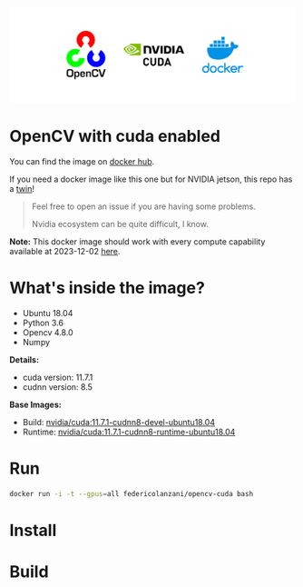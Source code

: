 ![cover.png](cover.png)
# OpenCV with cuda enabled

You can find the image on [docker hub](https://hub.docker.com/r/federicolanzani/opencv-cuda).

If you need a docker image like this one but for NVIDIA jetson, this repo has a [twin](https://github.com/lanzani/opencv-cuda-jetson-docker)!

> Feel free to open an issue if you are having some problems. 
> 
> Nvidia ecosystem can be quite difficult, I know.

**Note:** This docker image should work with every compute capability available at 2023-12-02 [here](https://developer.nvidia.com/cuda-gpus).

# What's inside the image?
- Ubuntu 18.04
- Python 3.6
- Opencv 4.8.0
- Numpy

**Details:**
- cuda version: 11.7.1
- cudnn version: 8.5

**Base Images:**
- Build: [nvidia/cuda:11.7.1-cudnn8-devel-ubuntu18.04](https://hub.docker.com/layers/nvidia/cuda/11.7.1-cudnn8-devel-ubuntu18.04/images/sha256-e135080e5e39091688102a7fef1e628183662505f02d1c71ddb9a62c0ec484c4?context=explore)
- Runtime: [nvidia/cuda:11.7.1-cudnn8-runtime-ubuntu18.04](https://hub.docker.com/layers/nvidia/cuda/11.7.1-cudnn8-runtime-ubuntu18.04/images/sha256-f5b5bf07a188573621b49758e09daeee5e4f063fab1f2e945bd48a86e6dc28e3?context=explore)


# Run
```bash
docker run -i -t --gpus=all federicolanzani/opencv-cuda bash
```

# Install

# Build





